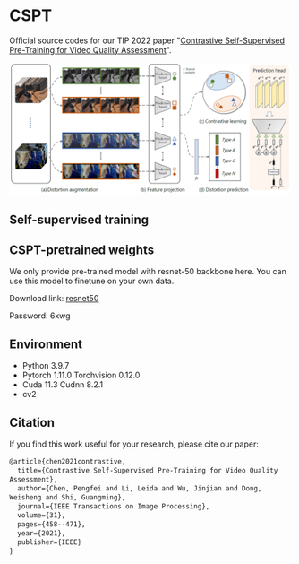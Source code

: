 # CSPT
Official source codes for our TIP 2022 paper "[Contrastive Self-Supervised Pre-Training for Video Quality Assessment](https://ieeexplore.ieee.org/abstract/document/9640574)".

![image](https://github.com/cpf0079/CSPT/blob/main/framework.png)

## Self-supervised training

## CSPT-pretrained weights
We only provide pre-trained model with resnet-50 backbone here. You can use this model to finetune on your own data.

Download link: [resnet50](https://pan.baidu.com/s/19LDkykn2rE4xivtoNwvyiA)

Password: 6xwg

## Environment
* Python 3.9.7
* Pytorch 1.11.0 Torchvision 0.12.0
* Cuda 11.3 Cudnn 8.2.1 
* cv2

## Citation
If you find this work useful for your research, please cite our paper:
```
@article{chen2021contrastive,
  title={Contrastive Self-Supervised Pre-Training for Video Quality Assessment},
  author={Chen, Pengfei and Li, Leida and Wu, Jinjian and Dong, Weisheng and Shi, Guangming},
  journal={IEEE Transactions on Image Processing},
  volume={31},
  pages={458--471},
  year={2021},
  publisher={IEEE}
}
```

